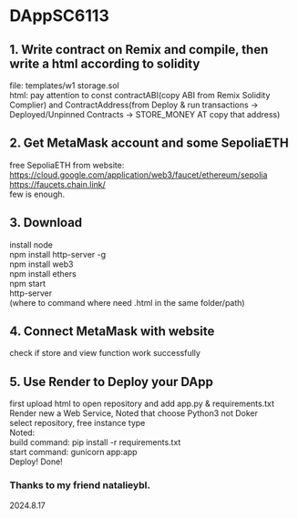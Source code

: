 # DAppSC6113
## 1. Write contract on Remix and compile, then write a html according to solidity 
file: templates/w1 storage.sol  
html: pay attention to const contractABI(copy ABI from Remix Solidity Complier) and ContractAddress(from Deploy & run transactions -> Deployed/Unpinned Contracts -> STORE_MONEY AT copy that address)
## 2. Get MetaMask account and some SepoliaETH
free SepoliaETH from website:  
https://cloud.google.com/application/web3/faucet/ethereum/sepolia  
https://faucets.chain.link/  
few is enough.
## 3. Download 
install node  
npm install http-server -g  
npm install web3  
npm install ethers  
npm start    
http-server  
(where to command where need .html in the same folder/path)
## 4. Connect MetaMask with website
check if store and view function work successfully
## 5. Use Render to Deploy your DApp
first upload html to open repository and add app.py & requirements.txt  
Render new a Web Service, Noted that choose Python3 not Doker  
select repository, free instance type  
Noted:   
build command: pip install -r requirements.txt  
start command: gunicorn app:app  
Deploy! Done!  
    
### Thanks to my friend natalieybl.  
2024.8.17   
